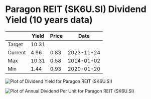 # Paragon REIT (SK6U.SI) Dividend Yield (10 years data)

|     | Yield   | Price | Date       |
|-----|---------|-------|------------|
| Target | 10.31 |  |  |
| Current | 4.96 | 0.83  | 2023-11-24 |
| Max | 10.31 | 0.58  | 2014-01-02 |
| Min | 1.44 | 0.93  | 2020-01-20 |

![Plot of Dividend Yield for Paragon REIT (SK6U.SI)](SK6U_div_10.png)

![Plot of Annual Dividend Per Unit for Paragon REIT (SK6U.SI)](SK6U_yearly_dpu.png)
